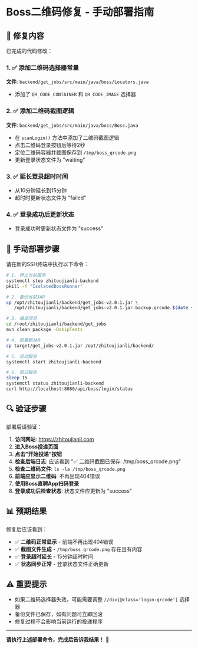 # Boss二维码修复 - 手动部署指南

## 🎯 修复内容

已完成的代码修改：

### 1. ✅ 添加二维码选择器常量
**文件**: `backend/get_jobs/src/main/java/boss/Locators.java`
- 添加了 `QR_CODE_CONTAINER` 和 `QR_CODE_IMAGE` 选择器

### 2. ✅ 添加二维码截图逻辑
**文件**: `backend/get_jobs/src/main/java/boss/Boss.java`
- 在 `scanLogin()` 方法中添加了二维码截图逻辑
- 点击二维码登录按钮后等待2秒
- 定位二维码容器并截图保存到 `/tmp/boss_qrcode.png`
- 更新登录状态文件为 "waiting"

### 3. ✅ 延长登录超时时间
- 从10分钟延长到15分钟
- 超时时更新状态文件为 "failed"

### 4. ✅ 登录成功后更新状态
- 登录成功时更新状态文件为 "success"

## 🚀 手动部署步骤

请在新的SSH终端中执行以下命令：

```bash
# 1. 停止当前服务
systemctl stop zhitoujianli-backend
pkill -f "IsolatedBossRunner"

# 2. 备份当前JAR
cp /opt/zhitoujianli/backend/get_jobs-v2.0.1.jar \
   /opt/zhitoujianli/backend/get_jobs-v2.0.1.jar.backup.qrcode.$(date +%Y%m%d_%H%M%S)

# 3. 编译项目
cd /root/zhitoujianli/backend/get_jobs
mvn clean package -DskipTests

# 4. 部署新JAR
cp target/get_jobs-v2.0.1.jar /opt/zhitoujianli/backend/

# 5. 启动服务
systemctl start zhitoujianli-backend

# 6. 验证服务
sleep 15
systemctl status zhitoujianli-backend
curl http://localhost:8080/api/boss/login/status
```

## 🔍 验证步骤

部署后请验证：

1. **访问网站**: https://zhitoujianli.com
2. **进入Boss投递页面**
3. **点击"开始投递"按钮**
4. **检查后端日志**: 应该看到 "✅ 二维码截图已保存: /tmp/boss_qrcode.png"
5. **检查二维码文件**: `ls -la /tmp/boss_qrcode.png`
6. **前端应显示二维码**: 不再出现404错误
7. **使用Boss直聘App扫码登录**
8. **登录成功后检查状态**: 状态文件应更新为 "success"

## 📊 预期结果

修复后应该看到：
- ✅ **二维码正常显示** - 前端不再出现404错误
- ✅ **截图文件生成** - `/tmp/boss_qrcode.png` 存在且有内容
- ✅ **登录超时延长** - 15分钟超时时间
- ✅ **状态同步正常** - 登录状态文件正确更新

## ⚠️ 重要提示

- 如果二维码选择器失效，可能需要调整 `//div[@class='login-qrcode']` 选择器
- 备份文件已保存，如有问题可立即回滚
- 修复过程不会影响当前运行的投递程序

---

**请执行上述部署命令，完成后告诉我结果！** 🚀

